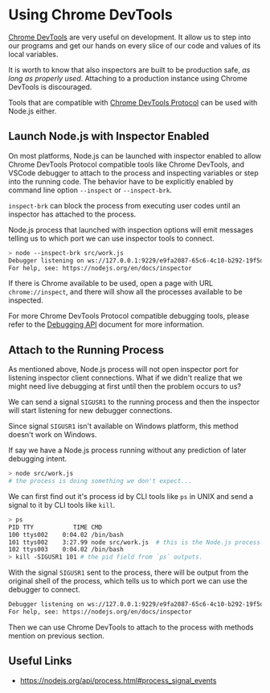 # Using Chrome DevTools

[Chrome DevTools][] are very useful on development. It allow us to step into
our programs and get our hands on every slice of our code and values of its
local variables.

It is worth to know that also inspectors are built to be production safe,
*as long as properly used*. Attaching to a production instance using Chrome
DevTools is discouraged.

Tools that are compatible with [Chrome DevTools Protocol][] can be used with
Node.js either.

## Launch Node.js with Inspector Enabled

On most platforms, Node.js can be launched with inspector enabled to allow
Chrome DevTools Protocol compatible tools like Chrome DevTools, and VSCode
debugger to attach to the process and inspecting variables or step into the
running code. The behavior have to be explicitly enabled by command line
option `--inspect` or `--inspect-brk`.

`inspect-brk` can block the process from executing user codes until an
inspector has attached to the process.

Node.js process that launched with inspection options will emit messages
telling us to which port we can use inspector tools to connect.

```bash
> node --inspect-brk src/work.js
Debugger listening on ws://127.0.0.1:9229/e9fa2087-65c6-4c10-b292-19f5d26f19a4
For help, see: https://nodejs.org/en/docs/inspector
```

If there is Chrome available to be used, open a page with URL
`chrome://inspect`, and there will show all the processes available to be
inspected.

For more Chrome DevTools Protocol compatible debugging tools, please refer
to the [Debugging API][] document for more information.

## Attach to the Running Process

As mentioned above, Node.js process will not open inspector port for listening
inspector client connections. What if we didn't realize that we might need
live debugging at first until then the problem occurs to us?

We can send a signal `SIGUSR1` to the running process and then the inspector
will start listening for new debugger connections.

Since signal `SIGUSR1` isn't available on Windows platform, this method doesn't
work on Windows.

If say we have a Node.js process running without any prediction of later
debugging intent.

```bash
> node src/work.js
# the process is doing something we don't expect...
```

We can first find out it's process id by CLI tools like `ps` in UNIX and send a
signal to it by CLI tools like `kill`.

```bash
> ps
PID TTY           TIME CMD
100 ttys002    0:04.02 /bin/bash
101 ttys002    3:27.99 node src/work.js  # this is the Node.js process.
102 ttys003    0:04.02 /bin/bash
> kill -SIGUSR1 101 # the pid field from `ps` outputs.
```

With the signal `SIGUSR1` sent to the process, there will be output from the
original shell of the process, which tells us to which port we can use the debugger
to connect.

```bash
Debugger listening on ws://127.0.0.1:9229/e9fa2087-65c6-4c10-b292-19f5d26f19a4
For help, see: https://nodejs.org/en/docs/inspector
```

Then we can use Chrome DevTools to attach to the process with methods mention
on previous section.

## Useful Links

- https://nodejs.org/api/process.html#process_signal_events

[Debugging API]: ../../../debugging/README.md
[Chrome DevTools]: https://developers.google.com/web/tools/chrome-devtools
[Chrome DevTools Protocol]: https://chromedevtools.github.io/devtools-protocol/
